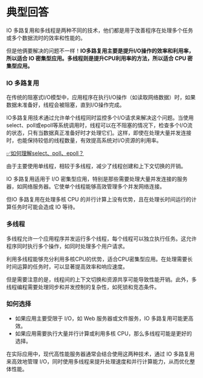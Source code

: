 # 典型回答

IO 多路复用和多线程是两种不同的技术，他们都是用于改善程序在处理多个任务或多个数据流时的效率和性能的。

但是他俩要解决的问题不一样！**IO多路复用主要是提升I/O操作的效率和利用率，所以适合 IO 密集型应用。多线程则是提升CPU利用率的方法，所以适合 CPU 密集型应用。**

### IO 多路复用

在传统的阻塞式I/O模型中，应用程序在执行I/O操作（如读取网络数据）时，如果数据未准备好，线程会被阻塞，直到I/O操作完成。

IO多路复用技术通过允许单个线程同时监控多个I/O请求来解决这个问题。当使用select、poll或epoll等系统调用时，线程可以在不阻塞的情况下，检查多个I/O流的状态，只有当数据真正准备好时才处理它们。这样，即使在处理大量并发连接时，也能保持较低的线程数量，有效提高系统对I/O资源的利用率。

[✅如何理解select、poll、epoll？](https://www.yuque.com/hollis666/fo22bm/vlsvn2xykt68fdg3?view=doc_embed)

由于主要使用单线程，相较于多线程，减少了线程创建和上下文切换的开销。

IO 多路复用适用于 I/O 密集型应用，特别是那些需要处理大量并发连接的服务器，如网络服务器。它使单个线程能够高效管理多个并发网络连接。 

但IO 多路复用在处理多核 CPU 的并行计算上没有优势，且在处理长时间运行的计算任务时可能会造成 IO 等待。 

### 多线程

多线程允许一个应用程序并发运行多个线程，每个线程可以独立执行任务。这允许程序同时执行多个操作，如同时处理多个用户请求。 

利用多线程能够充分利用多核CPU的优势，适合CPU密集型应用。在处理需要长时间运算的任务时，可以显著提高效率和响应速度。 

但是需要注意的是，线程间的上下文切换和资源共享可能导致性能开销。此外，多线程编程需要处理同步和并发控制的复杂性，如死锁和竞态条件。 

### 如何选择

- 如果应用主要受限于 I/O，如 Web 服务器或文件服务，IO 多路复用可能更高效。
- 如果应用需要执行大量并行计算或利用多核 CPU，那么多线程可能是更好的选择。

在实际应用中，现代高性能服务器通常会结合使用这两种技术，通过 IO 多路复用来高效地管理 I/O，同时使用多线程来提升处理速度和并行计算能力，从而优化整体性能。
